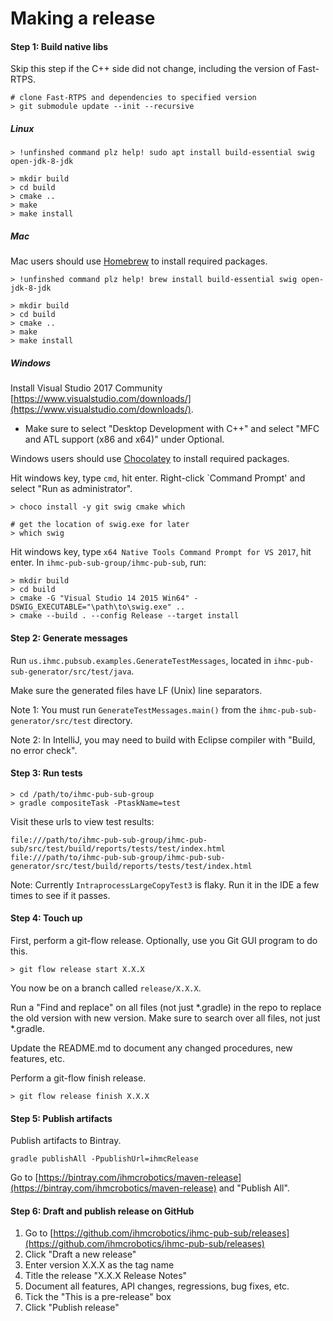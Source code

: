 # Making a release

#### Step 1: Build native libs

Skip this step if the C++ side did not change, including the version of Fast-RTPS.

```
# clone Fast-RTPS and dependencies to specified version
> git submodule update --init --recursive
```

##### Linux

```
> !unfinshed command plz help! sudo apt install build-essential swig open-jdk-8-jdk

> mkdir build
> cd build
> cmake ..
> make 
> make install
```

##### Mac

Mac users should use [Homebrew](https://brew.sh/) to install required packages.

```
> !unfinshed command plz help! brew install build-essential swig open-jdk-8-jdk

> mkdir build
> cd build
> cmake ..
> make 
> make install
```

##### Windows

Install Visual Studio 2017 Community [https://www.visualstudio.com/downloads/](https://www.visualstudio.com/downloads/).
- Make sure to select "Desktop Development with C++" and select "MFC and ATL support (x86 and x64)" under Optional.

Windows users should use [Chocolatey](https://chocolatey.org/) to install required packages.

Hit windows key, type `cmd`, hit enter. Right-click `Command Prompt' and select "Run as administrator".

```
> choco install -y git swig cmake which

# get the location of swig.exe for later
> which swig
```

Hit windows key, type `x64 Native Tools Command Prompt for VS 2017`, hit enter. In `ihmc-pub-sub-group/ihmc-pub-sub`, run:

```
> mkdir build
> cd build
> cmake -G "Visual Studio 14 2015 Win64" -DSWIG_EXECUTABLE="\path\to\swig.exe" ..
> cmake --build . --config Release --target install
```

#### Step 2: Generate messages

Run `us.ihmc.pubsub.examples.GenerateTestMessages`, located in `ihmc-pub-sub-generator/src/test/java`.

Make sure the generated files have LF (Unix) line separators.

Note 1: You must run `GenerateTestMessages.main()` from the `ihmc-pub-sub-generator/src/test` directory.

Note 2: In IntelliJ, you may need to build with Eclipse compiler with "Build, no error check".

#### Step 3: Run tests

```
> cd /path/to/ihmc-pub-sub-group
> gradle compositeTask -PtaskName=test
```
Visit these urls to view test results:

```
file:///path/to/ihmc-pub-sub-group/ihmc-pub-sub/src/test/build/reports/tests/test/index.html
file:///path/to/ihmc-pub-sub-group/ihmc-pub-sub-generator/src/test/build/reports/tests/test/index.html
```

Note: Currently `IntraprocessLargeCopyTest3` is flaky. Run it in the IDE a few times to see if it passes.

#### Step 4: Touch up

First, perform a git-flow release. Optionally, use you Git GUI program to do this.

```
> git flow release start X.X.X
```

You now be on a branch called `release/X.X.X`.

Run a "Find and replace" on all files (not just *.gradle) in the repo to replace the old version with new version. Make sure to search over all files, not just *.gradle.

Update the README.md to document any changed procedures, new features, etc.

Perform a git-flow finish release.

```
> git flow release finish X.X.X
```

#### Step 5: Publish artifacts

Publish artifacts to Bintray.

`gradle publishAll -PpublishUrl=ihmcRelease`

Go to [https://bintray.com/ihmcrobotics/maven-release](https://bintray.com/ihmcrobotics/maven-release) and "Publish All".

#### Step 6: Draft and publish release on GitHub

1. Go to [https://github.com/ihmcrobotics/ihmc-pub-sub/releases](https://github.com/ihmcrobotics/ihmc-pub-sub/releases)
1. Click "Draft a new release"
1. Enter version X.X.X as the tag name
1. Title the release "X.X.X Release Notes"
1. Document all features, API changes, regressions, bug fixes, etc.
1. Tick the "This is a pre-release" box
1. Click "Publish release"